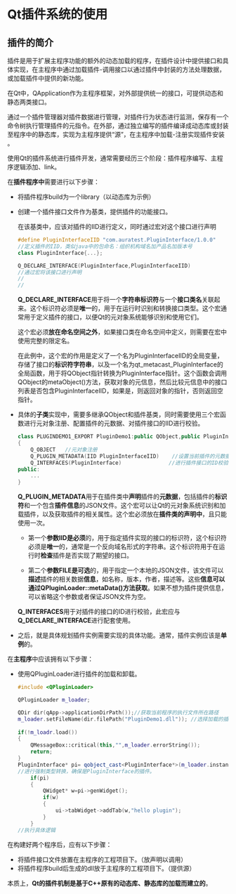 # Qt插件系统的使用

## 插件的简介

插件是用于扩展主程序功能的额外的动态加载的程序，在插件设计中提供接口和具体实现，在主程序中通过加载插件-调用接口以通过插件中封装的方法处理数据，或加载插件中提供的新功能。

在Qt中，QApplication作为主程序框架，对外部提供统一的接口，可提供动态和静态两类接口。

通过一个插件管理器对插件数据进行管理，对插件行为状态进行监测，保存有一个命令树执行管理插件的元指令。在外部，通过独立编写的插件编译成动态库或封装至程序中的静态库，实现为主程序提供“源”，在主程序中加载-注册实现插件安装 。

使用Qt的插件系统进行插件开发，通常需要经历三个阶段：插件程序编写、主程序逻辑添加、link。

在**插件程序中**需要进行以下步骤：

* 将插件程序build为一个library（以动态库为示例）

* 创建一个插件接口文件作为基类，提供插件的功能接口。

    在该基类中，应该对插件的IID进行定义，同时通过宏对这个接口进行声明

    ```c++
    #define PluginInterfaceIID "com.auratest.PluginInterface/1.0.0"
    //定义插件的IID，类似java中的包命名：组织机构域名加产品名加版本号
    class PluginInterface{...};
    
    Q_DECLARE_INTERFACE(PluginInterface,PluginInterfaceIID)
    //通过宏将该接口进行声明
    //
    //
    ```

    **Q_DECLARE_INTERFACE**用于将一个**字符串标识符**与一个**接口类名**关联起来。这个标识符必须是**唯一**的，用于在运行时识别和转换接口类型。这个宏通常用于定义插件的接口，以便Qt的元对象系统能够识别和使用它们。   

    这个宏必须**放在命名空间之外**，如果接口类在命名空间中定义，则需要在宏中使用完整的限定名。 

    在此例中，这个宏的作用是定义了一个名为PluginInterfaceIID的全局变量，存储了接口的**标识符字符串**，以及一个名为qt_metacast_PluginInterface的全局函数，用于将QObject指针转换为PluginInterface指针。这个函数会调用QObject的metaObject()方法，获取对象的元信息，然后比较元信息中的接口列表是否包含PluginInterfaceIID，如果是，则返回对象的指针，否则返回空指针。

* 具体的**子类**实现中，需要多继承QObject和插件基类，同时需要使用三个宏函数进行元对象注册、配置插件的元数据、对插件接口的IID进行校验。

    ```c++
    class PLUGINDEMO1_EXPORT PluginDemo1:public QObject,public PluginInterface
    {
        Q_OBJECT   //元对象注册
        Q_PLUGIN_METADATA(IID PluginInterfaceIID)    //设置当前插件的元数据并对外提供实例
        Q_INTERFACES(PluginInterface)				//进行插件接口的ID校验
    public:
    	...
    }
    ```

    **Q_PLUGIN_METADATA**用于在插件类中**声明**插件的**元数据**，包括插件的**标识符**和一个包含**插件信息**的JSON文件。这个宏可以让Qt的元对象系统识别和加载插件，以及获取插件的相关属性。这个宏必须放在**插件类的声明中**，且只能使用一次。

    * 第一个**参数IID是必须**的，用于指定插件实现的接口的标识符，这个标识符必须是**唯一**的，通常是一个反向域名形式的字符串。这个标识符用于在运行时**检查**插件是否实现了期望的接口。

    * 第二个**参数FILE是可选**的，用于指定一个本地的JSON文件，该文件可以**描述**插件的相关数据**信息**，如名称，版本，作者，描述等。这些**信息可以通过QPluginLoader::metaData()方法获取**。如果不想为插件提供信息，可以省略这个参数或者保证JSON文件为空。

    **Q_INTERFACES**用于对插件的接口的ID进行校验，此宏应与**Q_DECLARE_INTERFACE**进行配套使用。

* 之后，就是具体规划插件实例需要实现的具体功能。通常，插件实例应该是**单例**的。

在**主程序**中应该拥有以下步骤：

* 使用QPluginLoader进行插件的加载和卸载。

    ```c++
    #include <QPluginLoader>
    
    QPluginLoader m_loader;
    
    QDir dir(qApp->applicationDirPath());//获取当前程序的执行文件所在路径
    m_loader.setFileName(dir.filePath("PluginDemo1.dll")); //选择加载的插件，通过传入dll库进行。
       
    if(!m_loadr.load())
    {
        QMessageBox::critical(this,"",m_loader.errorString());
        return;
    }
    PluginInterface* pi= qobject_cast<PluginInterface*>(m_loader.instance());
    //进行强制类型转换，确保是PluginInterface的插件。
        if(pi)
        {
            QWidget* w=pi->genWidget();
            if(w)
            {
                ui->tabWidget->addTab(w,"hello plugin");
            }
        }
    //执行具体逻辑
    ```

在构建好两个程序后，应有以下步骤：

* 将插件接口文件放置在主程序的工程项目下。（放声明以调用）
* 将插件程序build后生成的dll放于主程序的工程项目下。（提供源）

本质上，**Qt的插件机制是基于C++原有的动态库、静态库的加载而建立的**。



